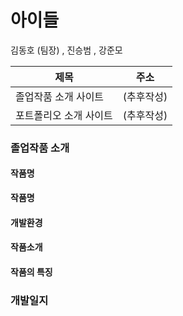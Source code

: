 <h1>아이들</h1>
<span>김동호 (팀장) </span> , <span>진승범</span> , <span>강준모</span> 

|제목|주소|
|-----|---|
|졸업작품 소개 사이트|(추후작성)|
|포트폴리오 소개 사이트|(추후작성)|

<h3>졸업작품 소개</h3>


<h4>작품명</h4>
<b>작품명</b>
<h4>개발환경</h4>
<h4>작품소개</h4>
<h4>작품의 특징</h4>


<h3>개발일지</h3>


